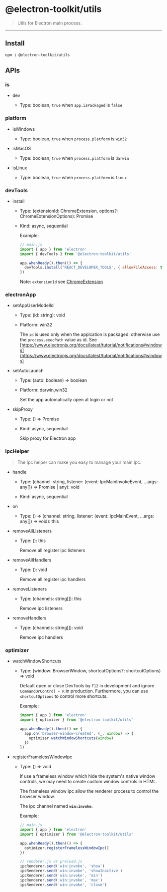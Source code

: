 # @electron-toolkit/utils

> Utils for Electron main process.

---

## Install

```sh
npm i @electron-toolkit/utils
```

## APIs

### is

- dev

  - Type: boolean, `true` when `app.isPackaged` is `false`

### platform

- isWindows

  - Type: boolean, `true` when `process.platform` is `win32`

- isMacOS

  - Type: boolean, `true` when `process.platform` is `darwin`

- isLinux

  - Type: boolean, `true` when `process.platform` is `linux`

### devTools

- install

  - Type: (extensionId: ChromeExtension, options?: ChromeExtensionOptions): Promise<void>

  - Kind: async, sequential

    Example:

    ```javascript
    // main.js
    import { app } from 'electron'
    import { devTools } from '@electron-toolkit/utils'

    app.whenReady().then(() => {
      devTools.install('REACT_DEVELOPER_TOOLS', { allowFileAccess: true })
    })
    ```

    Note: `extensionId` see [ChromeExtension](./src/devTools.ts)

### electronApp

- setAppUserModelId

  - Type: (id: string): void

  - Platform: win32

    The `id` is used only when the applcation is packaged. otherwise use the `process.execPath` value as id. See [https://www.electronjs.org/docs/latest/tutorial/notifications#windows](https://www.electronjs.org/docs/latest/tutorial/notifications#windows)

- setAutoLaunch

  - Type: (auto: boolean) => boolean

  - Platform: darwin,win32

    Set the app automatically open at login or not

- skipProxy

  - Type: () => Promise<void>

  - Kind: async, sequential

    Skip proxy for Electron app

### ipcHelper

> The Ipc helper can make you easy to manage your main Ipc.

- handle

  - Type: (channel: string, listener: (event: IpcMainInvokeEvent, ...args: any[]) => Promise<void> | any): void

  - Kind: async, sequential

- on

  - Type: () => (channel: string, listener: (event: IpcMainEvent, ...args: any[]) => void): this

- removeAllListeners

  - Type: (): this

    Remove all register ipc listeners

- removeAllHandlers

  - Type: (): void

    Remove all register ipc handlers

- removeListeners

  - Type: (channels: string[]): this

    Remove ipc listeners

- removeHandlers

  - Type: (channels: string[]): void

    Remove ipc handlers

### optimizer

- watchWindowShortcuts

  - Type: (window: BrowserWindow, shortcutOptions?: shortcutOptions) => void

    Default open or close DevTools by `F12` in development and ignore `CommandOrControl + R` in production. Furthermore, you can use `shortcutOptions` to control more shortcuts.

    Example:

    ```javascript
    import { app } from 'electron'
    import { optimizer } from '@electron-toolkit/utils'

    app.whenReady().then(() => {
      app.on('browser-window-created', (_, window) => {
        optimizer.watchWindowShortcuts(window)
      })
    })
    ```

- registerFramelessWindowIpc

  - Type: () => void

    If use a frameless window which hide the system's native window controls, we may need to create custom window controls in HTML.

    The frameless window ipc allow the renderer process to control the browser window.

    The ipc channel named **`win:invoke`**.

    Example:

    ```javascript
    // main.js
    import { app } from 'electron'
    import { optimizer } from '@electron-toolkit/utils'

    app.whenReady().then(() => {
      optimizer.registerFramelessWindowIpc()
    })
    ```

    ```javascript
    // renderer.js or preload.js
    ipcRenderer.send('win:invoke', 'show')
    ipcRenderer.send('win:invoke', 'showInactive')
    ipcRenderer.send('win:invoke', 'min')
    ipcRenderer.send('win:invoke', 'max')
    ipcRenderer.send('win:invoke', 'close')
    ```

